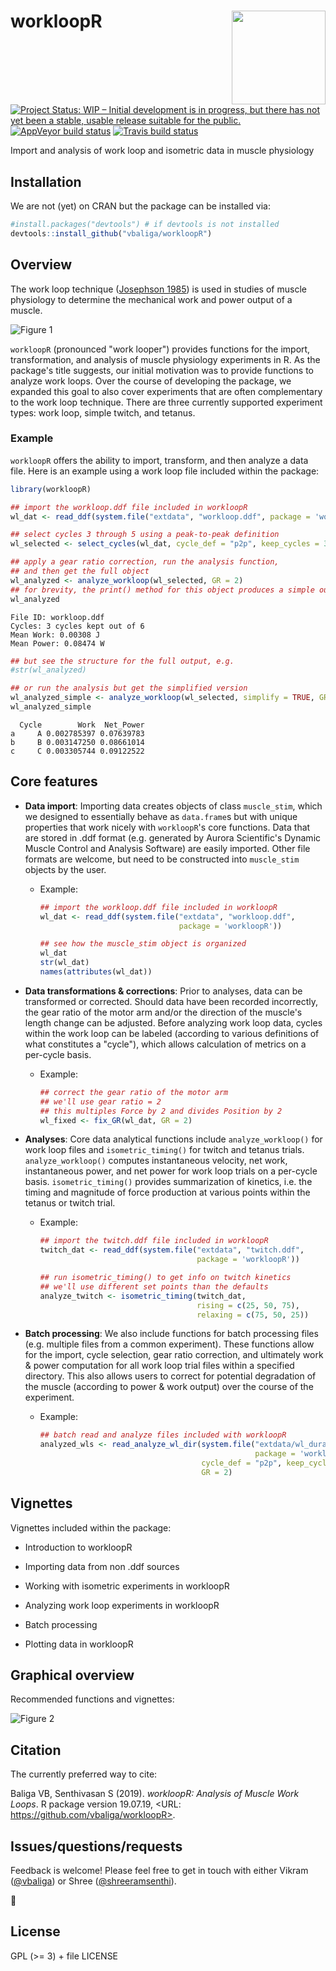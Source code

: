 workloopR <img src="images/workloopR_icon_300dpi.png" align="right" width="150px"/>
=======================================================================================

  <!-- badges: start -->
[![Project Status: WIP – Initial development is in progress, but there has not yet been a stable, usable release suitable for the public.](https://www.repostatus.org/badges/latest/wip.svg)](https://www.repostatus.org/#wip)  [![AppVeyor build status](https://ci.appveyor.com/api/projects/status/github/vbaliga/workloopR?branch=master&svg=true)](https://ci.appveyor.com/project/vbaliga/workloopR)  [![Travis build status](https://travis-ci.org/vbaliga/workloopR.svg?branch=master)](https://travis-ci.org/vbaliga/workloopR)
  <!-- badges: end -->

Import and analysis of work loop and isometric data in muscle physiology




## Installation
We are not (yet) on CRAN but the package can be installed via:
``` r
#install.packages("devtools") # if devtools is not installed
devtools::install_github("vbaliga/workloopR")
```



## Overview

The work loop technique ([Josephson 1985](https://jeb.biologists.org/content/114/1/493)) is used in studies of muscle physiology to determine the mechanical work and power output of a muscle.

![Figure 1](/images/fig1_workloop.png)

``workloopR`` (pronounced "work looper") provides functions for the import, transformation, and analysis of muscle physiology experiments in R. As the package's title suggests, our initial motivation was to provide functions to analyze work loops. Over the course of developing the package, we expanded this goal to also cover experiments that are often complementary to the work loop technique. There are three currently supported experiment types: work loop, simple twitch, and tetanus.



### Example

`workloopR` offers the ability to import, transform, and then analyze a data file. Here is an example using a work loop file included within the package:

```r
library(workloopR)

## import the workloop.ddf file included in workloopR
wl_dat <- read_ddf(system.file("extdata", "workloop.ddf", package = 'workloopR'))

## select cycles 3 through 5 using a peak-to-peak definition
wl_selected <- select_cycles(wl_dat, cycle_def = "p2p", keep_cycles = 3:5)

## apply a gear ratio correction, run the analysis function, 
## and then get the full object
wl_analyzed <- analyze_workloop(wl_selected, GR = 2)
## for brevity, the print() method for this object produces a simple output
wl_analyzed
```
	File ID: workloop.ddf
	Cycles: 3 cycles kept out of 6
	Mean Work: 0.00308 J
	Mean Power: 0.08474 W
```r
## but see the structure for the full output, e.g.
#str(wl_analyzed)

## or run the analysis but get the simplified version
wl_analyzed_simple <- analyze_workloop(wl_selected, simplify = TRUE, GR = 2)
wl_analyzed_simple
```
	  Cycle        Work  Net_Power
	a     A 0.002785397 0.07639783
	b     B 0.003147250 0.08661014
	c     C 0.003305744 0.09122522



## Core features

- **Data import**: Importing data creates objects of class `muscle_stim`, which we designed to essentially behave as `data.frame`s but with unique properties that work nicely with ``workloopR``'s core functions. Data that are stored in .ddf format (e.g. generated by Aurora Scientific's Dynamic Muscle Control and Analysis Software) are easily imported. Other file formats are welcome, but need to be constructed into `muscle_stim` objects by the user.

  - Example:

    ```R
    ## import the workloop.ddf file included in workloopR
    wl_dat <- read_ddf(system.file("extdata", "workloop.ddf", 
                                   package = 'workloopR'))
    
    ## see how the muscle_stim object is organized
    wl_dat
    str(wl_dat)
    names(attributes(wl_dat))
    ```

    

- **Data transformations & corrections**: Prior to analyses, data can be transformed or corrected. Should data have been recorded incorrectly, the gear ratio of the motor arm and/or the direction of the muscle's length change can be adjusted. Before analyzing work loop data, cycles within the work loop can be labeled (according to various definitions of what constitutes a "cycle"), which allows calculation of metrics on a per-cycle basis.

  - Example:

    ```R
    ## correct the gear ratio of the motor arm
    ## we'll use gear ratio = 2
    ## this multiples Force by 2 and divides Position by 2
    wl_fixed <- fix_GR(wl_dat, GR = 2)
    ```

    

- **Analyses**: Core data analytical functions include ``analyze_workloop()`` for work loop files and ``isometric_timing()`` for twitch and tetanus trials. ``analyze_workloop()`` computes instantaneous velocity, net work, instantaneous power, and net power for work loop trials on a per-cycle basis. ``isometric_timing()`` provides summarization of kinetics, i.e. the timing and magnitude of force production at various points within the tetanus or twitch trial.

  - Example:

    ```R
    ## import the twitch.ddf file included in workloopR
    twitch_dat <- read_ddf(system.file("extdata", "twitch.ddf",
                                       package = 'workloopR'))
    
    ## run isometric_timing() to get info on twitch kinetics
    ## we'll use different set points than the defaults
    analyze_twitch <- isometric_timing(twitch_dat,
                                       rising = c(25, 50, 75),
                                       relaxing = c(75, 50, 25))
    ```

    

- **Batch processing**: We also include functions for batch processing files (e.g. multiple files from a common experiment). These functions allow for the import, cycle selection, gear ratio correction, and ultimately work & power computation for all work loop trial files within a specified directory.  This also allows users to correct for potential degradation of the muscle (according to power & work output) over the course of the experiment.

  - Example: 

    ```R
    ## batch read and analyze files included with workloopR
    analyzed_wls <- read_analyze_wl_dir(system.file("extdata/wl_duration_trials",
                                                    package = 'workloopR'),
                                        cycle_def = "p2p", keep_cycles = 2:4,
                                        GR = 2)
    ```

    

## Vignettes

Vignettes included within the package:

- Introduction to workloopR

- Importing data from non .ddf sources

- Working with isometric experiments in workloopR

- Analyzing work loop experiments in workloopR

- Batch processing

- Plotting data in workloopR

  

## Graphical overview

Recommended functions and vignettes:

![Figure 2](/images/fig2_flowchart.png)



## Citation

The currently preferred way to cite:

Baliga VB, Senthivasan S (2019). _workloopR: Analysis of Muscle Work Loops_. R package version
19.07.19, <URL: https://github.com/vbaliga/workloopR>.



## Issues/questions/requests

Feedback is welcome! Please feel free to get in touch with either Vikram ([@vbaliga](https://github.com/vbaliga)) or Shree ([@shreeramsenthi](https://github.com/shreeramsenthi)).

🐢



## License

GPL (>= 3) + file LICENSE
